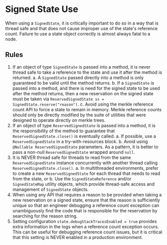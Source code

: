 # Signed State Use

When using a `SignedState`, it is critically important to do so in a way that is thread safe and that does not cause
improper use of the state's reference count. Failure to use a state object correctly is almost always fatal to a node.

## Rules

1. If an object of type `SignedState` is passed into a method, it is never thread safe to take a reference to the state
   and use it after the method is returned.
   a. A `SignedState` passed directly into a method is only guaranteed to be valid until the method returns.
   b. If a `SignedState` is passed into a method, and there is need for the signed state to be used after the method
      returns, then a new reservation on the signed state must be taken via
      `ReservedSignedState ss = SignedState.reserve("reason")`.
   c. Avoid using the merkle reference count API to force a state to remain in memory. Merkle reference counts should
      only be directly modified by the suite of utilities that were designed to operate directly on merkle trees.
2. If an object of type `ReservedSignedState` is passed into a method, it is the responsibility of the method to
   guarantee that `ReservedSignedState.close()` is eventually called.
   a. If possible, use a `ReservedSignedState` in a try-with-resources block.
   b. Avoid using `@Nullable ReservedSignedState` parameters. As a pattern, it is better to pass a non-null
      `ReservedSignedState` wrapped around `null`.
3. It is NEVER thread safe for threads to read from the same `ReservedSignedState` instance concurrently
   with another thread calling `ReservedSignedState.close()`.
   a. In multithreaded environments, prefer to create a new `ReservedSignedState` for each thread that needs to
      read from the state, or
   b. Use the `SignedStateReference` and/or `SignedStateMap` utility objects, which provide thread-safe access and
      management of `SignedState` objects.
4. When using any API that requires a reason to be provided when taking a new reservation on a signed state, ensure
   that the reason is sufficiently unique so that an engineer debugging a reference count exception can unambiguously
   find the code that is responsible for the reservation by searching for the reason string.
5. Setting configuration `state.debugStackTracesEnabled = true` provides extra information in the logs when a
   reference count exception occurs. This can be useful for debugging reference count issues, but it is critical
   that this setting is NEVER enabled in a production environment.